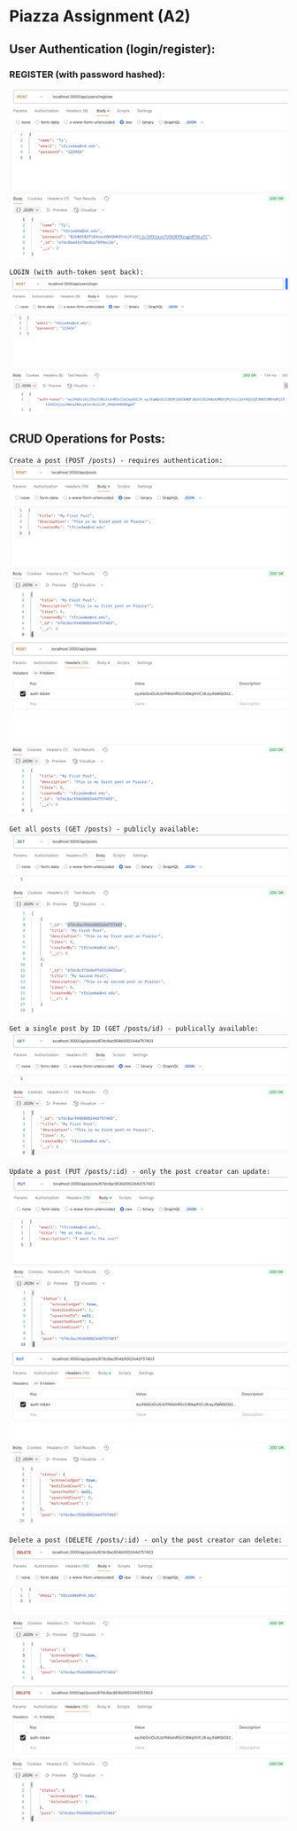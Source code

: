 # Piazza Assignment (A2)

## User Authentication (login/register):
### REGISTER (with password hashed):
![register success](register.png)


`LOGIN (with auth-token sent back):`
![login success](login.png)


## CRUD Operations for Posts:


`Create a post (POST /posts) - requires authentication:`
![create a post success - shows body](create_post1.png)
![create a post success - shows headers](create_post2.png)


`Get all posts (GET /posts) - publicly available:`
![get all posts success- public](get_posts.png)


`Get a single post by ID (GET /posts/id) - publically available:`
![get single post success- public](get_post_id.png)


`Update a post (PUT /posts/:id) - only the post creator can update:`
![update post success - shows body](update_post1.png)
![update post success - shows headers](update_post2.png)


`Delete a post (DELETE /posts/:id) - only the post creator can delete:`
![delete post success - shows body](delete_post1.png)
![delete post success - shows headers](delete_post2.png)